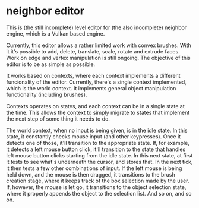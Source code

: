 # neighbor editor

This is (the still incomplete) level editor for (the also incomplete) neighbor engine, which is a Vulkan based engine.

Currently, this editor allows a rather limited work with convex brushes. With it it's possible to add, delete, translate, scale, rotate and extrude faces. Work on edge and vertex manipulation is still ongoing. The objective of this editor is to be as simple as possible.

It works based on contexts, where each context implements a different funcionality of the editor. Currently, there's a single context implemented, which is the world context. It implements general object manipulation functionality (including brushes).

Contexts operates on states, and each context can be in a single state at the time. This allows the context to simply migrate to states that implement the next step of some thing it needs to do. 

The world context, when no input is being given, is in the idle state. In this state, it constantly checks mouse input (and other keypresses). Once it detects one of those, it'll transition to the appropriate state. If, for example, it detects a left mouse button click, it'll transition to the state that handles left mouse button clicks starting from the idle state. In this next state, at first it tests to see what's underneath the cursor, and stores that. In the next tick, it then tests a few other combinations of input. If the left mouse is being held down, and the mouse is then dragged, it transitions to the brush creation stage, where it keeps track of the box selection made by the user. If, however, the mouse is let go, it transitions to the object selection state, where it properly appends the object to the selection list. And so on, and so on.